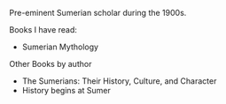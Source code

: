 Pre-eminent Sumerian scholar during the 1900s.

Books I have read:
* Sumerian Mythology

Other Books by author
* The Sumerians: Their History, Culture, and Character
* History begins at Sumer